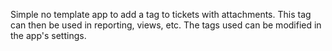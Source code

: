 Simple no template app to add a tag to tickets with attachments.  This tag can then be used in reporting, views, etc.  The tags used can be modified in the app's settings.
